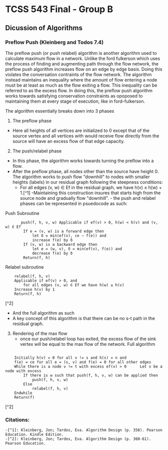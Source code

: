 # TCSS 543 Final - Group B

## Dicussion of Algorithms

### Preflow Push (Kleinberg and Todos 7.4)

The preflow push (or push relabel) algorithm is another algorithm used to calculate 
maximum flow in a network.  Unlike the ford fulkerson which uses the process of finding 
and augmenting path through the flow network, the preflow push algorithm increases flow
on an edge by edge basis.  Doing this violates the conversation contraints of the flow network. 
The algorithm instead maintains an inequality where the amount of flow entering a node
must be at least as much as the flow exiting a flow.  This inequality can be referred to as the 
excess flow.  In doing this, the preflow push algorithm works towards satisfying conservation constraints
as opoposed to maintaining them at every stage of execution, like in ford-fulkerson.

The algorithm essentially breaks down into 3 phases

1.  The preflow phase
   - Here all heights of all vertices are initialized to 0 except that of the source vertex and 
        all vertices with would receive flow directly from the source will have an excess flow of
        that edge capacity.
2.   The push/relabel phase
   - In this phase, the algorithm works towards turning the preflow into a flow.
   - After the preflow phase, all nodes other than the source have height 0.  The algorithm works to push flow 
     "downhill" to nodes with smaller heights (labels) in our residual graph following the steepness conditions:
     - For all edges (v, w) ∈ Ef in the residual graph, we  have h(v) ≤ h(w) + 1.[^1] 
    -Maintaining this construction insures that starts high from the source node and gradually flow "downhill".
    - the push and relabel phases can be represented in psuedocode as such:

Push Subroutine
```
       push(f, h, v, w) Applicable if ef(v) > 0, h(w) < h(v) and (v, w) ∈ Ef  
        If e = (v, w) is a forward edge then  
            let δ = min(ef(v), ce − f(e)) and  
            increase f(e) by δ  
        If (v, w) is a backward edge then  
            let e = (w, v), δ = min(ef(v), f(e)) and  
            decrease f(e) by δ  
        Return(f, h)
```         
Relabel subroutine
```
    relabel(f, h, v)  
	Applicable if ef(v) > 0, and  
		for all edges (v, w) ∈ Ef we have h(w) ≥ h(v)  
	Increase h(v) by 1  
	Return(f, h) 
```  
[^2]
   - And the full algorithm as such
   - A key concept of this algorithm is 
     that there can be no s-t path in the residual graph.
    
3. Rendering of the max flow
    - once our push/relabel loop has exited, the excess flow of the sink vertex will be 
        equal to the max flow of the network.
Full algorithm
```
   
	Initially h(v) = 0 for all v != s and h(s) = n and  
	f(e) = ce for all e = (s, v) and f(e) = 0 for all other edges  
	While there is a node v != t with excess ef(v) > 0  	Let v be a node with excess  
		If there is w such that push(f, h, v, w) can be applied then  
			push(f, h, v, w) 
		Else  
			relabel(f, h, v)  
	Endwhile  
	Return(f) 
```
[^2]

### Citations:

    -[^1]: Kleinberg, Jon; Tardos, Eva. Algorithm Design (p. 358). Pearson Education. Kindle Edition.
    -[^2]: Kleinberg, Jon; Tardos, Eva. Algorithm Design (p. 360-61). Pearson Education.
